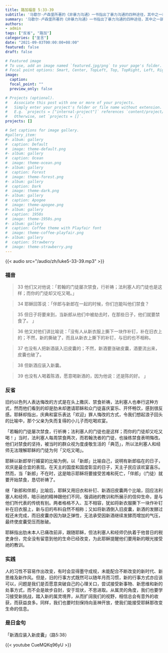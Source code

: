 ```yaml
---
title: 路加福音 5:33-39
subtitle: '马歇尔·卢森堡所著的《非暴力沟通》一书指出了暴力沟通的四种途径，其中之一就是今天法利塞人和经师们所用的：拿耶稣的门徒和其他人的门徒作比较，目的在于攻击耶稣。 而耶稣对自我身份和自我使命的坚定认同，让祂拥有足够强大的内力面对这些指责性的言辞。 祂用三个都突出「新」字的比喻：新郎、新袍子、新酒，告诉对方祂带来的是一种对天主全新的认识，一种新的希望，甚至是一种新的生活方式。 我们所要做的就是进入其中，不断适应这种新的范畴领域，活出新的生命。 那么，我们该如何在耶稣内寻求生命的更新呢？'
summary: '马歇尔·卢森堡所著的《非暴力沟通》一书指出了暴力沟通的四种途径，其中之一就是今天法利塞人和经师们所用的：拿耶稣的门徒和其他人的门徒作比较，目的在于攻击耶稣。 而耶稣对自我身份和自我使命的坚定认同，让祂拥有足够强大的内力面对这些指责性的言辞。 祂用三个都突出「新」字的比喻：新郎、新袍子、新酒，告诉对方祂带来的是一种对天主全新的认识，一种新的希望，甚至是一种新的生活方式。 我们所要做的就是进入其中，不断适应这种新的范畴领域，活出新的生命。 那么，我们该如何在耶稣内寻求生命的更新呢？'
authors:
- admin
tags: ["反省", "路加"]
categories: ["圣言"]
date: "2021-09-03T00:00:00+08:00"
featured: false
draft: false

# Featured image
# To use, add an image named `featured.jpg/png` to your page's folder.
# Focal point options: Smart, Center, TopLeft, Top, TopRight, Left, Right, BottomLeft, Bottom, BottomRight
image:
  caption:
  focal_point: ""
  preview_only: false

# Projects (optional).
#   Associate this post with one or more of your projects.
#   Simply enter your project's folder or file name without extension.
#   E.g. `projects = ["internal-project"]` references `content/project/deep-learning/index.md`.
#   Otherwise, set `projects = []`.
projects: []

# Set captions for image gallery.
#gallery_item:
#- album: gallery
#  caption: Default
#  image: theme-default.png
#- album: gallery
#  caption: Ocean
#  image: theme-ocean.png
#- album: gallery
#  caption: Forest
#  image: theme-forest.png
#- album: gallery
#  caption: Dark
#  image: theme-dark.png
#- album: gallery
#  caption: Apogee
#  image: theme-apogee.png
#- album: gallery
#  caption: 1950s
#  image: theme-1950s.png
#- album: gallery
#  caption: Coffee theme with Playfair font
#  image: theme-coffee-playfair.png
#- album: gallery
#  caption: Strawberry
#  image: theme-strawberry.png
---
```


{{< audio src="/audio/zh/luke5-33-39.mp3" >}}

### 福音
> 33 他们又对他说：「若翰的门徒屡次禁食，行祈祷；法利塞人的门徒也是这样；而你的门徒却又吃又喝。」

> 34 耶稣回答说：「伴郎与新郎在一起的时候，你们岂能叫他们禁食？

> 35 但日子将要来到，当新郎从他们中被劫去时，在那些日子，他们就要禁食了。  」

> 36 他又对他们讲比喻说：「没有人从新衣服上撕下一块作补钉，补在旧衣上的；不然，新的撕破了，而且从新衣上撕下的补钉，与旧的也不相称。

> 37 也没有人把新酒装入旧皮囊的；不然，新酒要涨破皮囊，酒要流出来，皮囊也破了。

> 38 但新酒应装入新囊。

> 39 也没有人喝着陈酒，愿意喝新酒的，因为他说：还是陈的好。  」

### 反省
旧约以色列人表达悔改的方式是在头上撒灰、禁食祈祷，法利塞人也奉行这种方式，然而他们看到的却是肋未却邀请耶稣和众门徒喜庆宴乐、开怀畅饮，感到很反感。耶稣却指出，庆典和宴乐表达「欢迎」罪人悔改的方式，令我们想起浪子回头的比喻中，那个父亲为失而复得的小儿子而吃喝欢宴。

「若翰的门徒屡次禁食，行祈祷；法利塞人的门徒也是这样；而你的门徒却又吃又喝！」当时，法利塞人每周禁食两次，而若翰洗者的门徒，也操练禁食表明悔改。他们对禁食的坚持，被当时的群众视为度虔敬生活的「典范」，所以法利塞人和经师无法理解耶稣的门徒为何「又吃又喝」。

耶稣以新郎举行婚宴的比喻为例，以「新郎」比喻自己，说明有新郎临在的日子，欢庆是最合宜的表现。在天主的国度和国度彰显的日子，天主子民应该欢宴喜乐。然而，当「新郎」不在时，这是暗示耶稣将要接受苦难和死亡，「伴郎」（门徒）就要开始禁食，恳切祈祷了。

继「新郎和伴郎」比喻后，耶稣又用旧衣和补钉、新酒旧皮囊两个比喻，回应法利塞人和经师，暗示祂的精神跟他们不同，强调祂的教训和所展示的信仰生命，是与他们所代表的传统有别。两者格格不入、互不相容，犹如将新衣服撕下一块作补钉补在旧衣服上，新与旧的布料自然不相称；又如将新酒倒入旧皮囊，新酒的发酵过程还未完成，而旧皮囊亦因为缺乏弹性，无法承受因新酒继续发酵而增加的气压，最终使皮囊受压而胀破。

耶稣指出肋未本人已痛改前非，跟随耶稣，但法利塞人和经师仍执着于他昔日的税吏身份，完全没有留意到他的生命已经改变，为此耶稣提醒他们要用新的眼光接受祂的教训。

### 实践
人的习性不容易作出改变，有时会显得墨守成规，未能配合不断改变的新时代、新思维及新作风。但是，旧的行事方式既然可以随年月而习惯，新的行事方式亦应该可以，问题是我们是否愿意突破自己的心理关口，尝试接受新事物、新思维和新的处事方式，而不会是故步自封，安于现状，不思进取。从属灵的角度，我们也要学习接受新挑战，踏入新的属灵境界，从而扩阔我们的视野，相信总会有意外的收获，而获益良多。同样，我们也要时刻保持向圣神开放，使我们能接受耶稣那改变生命的信息。

### 是日金句
「新酒应装入新皮囊」（路5:38）

{{< youtube CueMQKq96yU >}}
